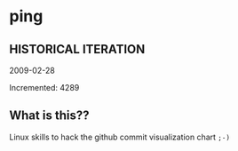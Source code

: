 # ping

## HISTORICAL ITERATION
2009-02-28

Incremented: 4289

## What is this?? 
Linux skills to hack the github commit visualization chart `;-)`
